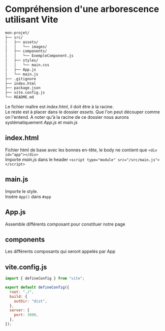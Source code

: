 # Compréhension d'une arborescence utilisant Vite

```txt
mon-projet/
├── src/
│   ├── assets/
│   │   └── images/
│   ├── components/
│   │   └── ExempleComponent.js
│   ├── styles/
│   │   └── main.css
│   ├── App.js
│   └── main.js
├── .gitignore
├── index.html
├── package.json
├── vite.config.js
└── README.md
```

Le fichier maître est _index.html_, il doit être à la racine.  
Le reste est à placer dans le dossier _assets_. Que l'on peut découper comme on l'entend. A noter qu'à la racine de ce dossier nous aurons systématiquement _App.js_ et _main.js_

## index.html

Fichier html de base avec les bonnes en-tête, le body ne contient que `<div id="app"></div>`  
Importe _main.js_ dans le header `<script type="module" src="/src/main.js"></script>`

## main.js

Importe le style.  
Insère `App()` dans `#app`

## App.js

Assemble différents composant pour constituer notre page

## components

Les différents composants qui seront appelés par App

## vite.config.js

```js
import { defineConfig } from "vite";

export default defineConfig({
  root: "./",
  build: {
    outDir: "dist",
  },
  server: {
    port: 3000,
  },
});
```
